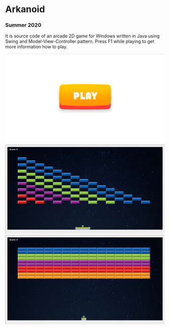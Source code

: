 # Arkanoid
### Summer 2020

It is source code of an arcade 2D game for Windows written in Java using Swing and Model-View-Controller pattern.
Press F1 while playing to get more information how to play.

![Test Image 1](play.png)
![Test Image 2](game.png)
![Test Image 3](game2.png)
